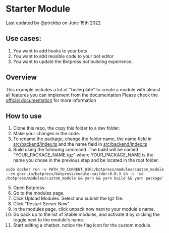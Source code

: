 # Starter Module

Last updated by @ptrckbp on June 15th 2022

## Use cases:
1. You want to add hooks to your bots
2. You want to add reusible code to your bot editor
3. You want to update the Botpress bot building experience.

## Overview

This example includes a lot of "boilerplate" to create a module with almost all features you can implement from the documentation
Please check the [official documentation](https://botpress.com/docs/building-chatbots/developers/custom-modules) for more information

## How to use

1. Clone this repo, the copy this folder to a dev folder.
2. Make your changes in the code.
3. To rename the package, change the folder name, the name field in [src/backend/index.ts](src/backend/index.ts) and the name field in [src/backend/index.ts](src/backend/index.ts)
4. Build using the following command. The build will be named "YOUR_PACKAGE_NAME.tgz" where YOUR_PACKAGE_NAME is the name you chose in the previous step and be located in the root folder.
```
sudo docker run -v PATH_TO_CURRENT_DIR:/botpress/modules/custom_module --rm ghcr.io/botpress/botpress/module-builder:0.0.3 sh -c 'cd /botpress/modules/custom_module && yarn && yarn build && yarn package'
```
5. Open Botpress.
6. Go to the modules page.
7. Click Upload Modules. Select and submit the tgz file.
8. Click "Restart Server Now"
9. In the modules page, click unpack now next to your module's name.
9. Go back up to the list of Stable modules, and activate it by clicking the toggle next to the module's name.
10. Start editing a chatbot. notice the flag icon for the custom module.




